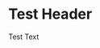<!DOCTYPE html>
<html>
  <head>
    <meta charset="utf-8">
    <title>Projets d'école</title>
  </head>
  <body>
    <h1>Test Header</h1>
    <p>Test Text</p>
  </body>
</html>
